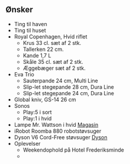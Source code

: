 ## Ønsker

- Ting til haven
- Ting til huset
- Royal Copenhagen, Hvid riflet
  - Krus 33 cl. sæt af 2 stk.
  - Tallerken 22 cm.
  - Kande 1,7 L
  - Skåle 35 cl. sæt af 2 stk.
  - Æggebæger sæt af 2 stk.
- Eva Trio
  - Sauterpande 24 cm, Multi Line
  - Slip-let stegepande 28 cm, Dura Line
  - Slip-let stegepande 24 cm, Dura Line
- Global kniv, GS-14 26 cm
- Sonos
  - Play:5 i sort
  - Play:1 i hvid
- Lampe Mr. Wattson i hvid [Magasin](https://www.magasin.dk/mr.-wattson-led-lampe/VA04450343-00000001_061.html)
- iRobot Roomba 880 robotstøvsuger
- Dyson V6 Cord-Free støvsuger [Dyson](http://shop.dyson.dk/stovsugere/ledningsfri/dyson-v6-cord-free-227433-01)
- Oplevelser
  - Weekendophold på Hotel Frederiksminde
  - 
